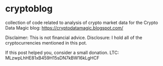 # cryptoblog

collection of code related to analysis of crypto market data for the Crypto Data Magic blog: 
https://cryptodatamagic.blogspot.com/

Disclaimer: This is not financial advice.
Disclosure: I hold all of the cryptocurrencies mentioned in this pot.

If this post helped you, consider a small donation. 
LTC: MLzwpLhHE81xB459H15sDN7kBW16kLgHCF
